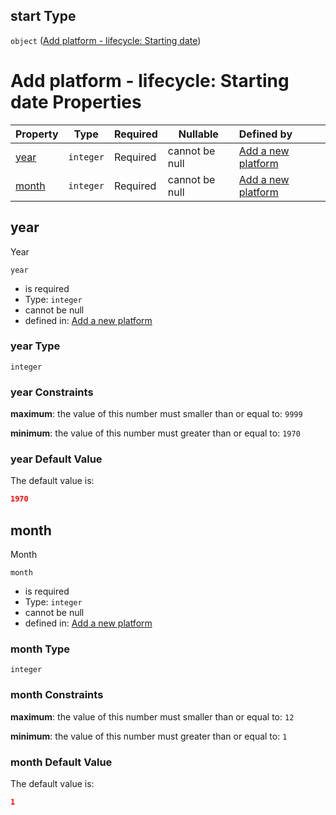 ## start Type

`object` ([Add platform - lifecycle: Starting date](add-platform-properties-add-platform-lifecycle-properties-add-platform---lifecycle-starting-date.md))

# Add platform - lifecycle: Starting date Properties

| Property        | Type      | Required | Nullable       | Defined by                                                                                                                                                                                                            |
| :-------------- | --------- | -------- | -------------- | :-------------------------------------------------------------------------------------------------------------------------------------------------------------------------------------------------------------------- |
| [year](#year)   | `integer` | Required | cannot be null | [Add a new platform](add-platform-properties-add-platform-lifecycle-properties-add-platform---lifecycle-starting-date-properties-year.md "add-platform.json#/properties/duration/properties/start/properties/year")   |
| [month](#month) | `integer` | Required | cannot be null | [Add a new platform](add-platform-properties-add-platform-lifecycle-properties-add-platform---lifecycle-starting-date-properties-month.md "add-platform.json#/properties/duration/properties/start/properties/month") |

## year

Year


`year`

-   is required
-   Type: `integer`
-   cannot be null
-   defined in: [Add a new platform](add-platform-properties-add-platform-lifecycle-properties-add-platform---lifecycle-starting-date-properties-year.md "add-platform.json#/properties/duration/properties/start/properties/year")

### year Type

`integer`

### year Constraints

**maximum**: the value of this number must smaller than or equal to: `9999`

**minimum**: the value of this number must greater than or equal to: `1970`

### year Default Value

The default value is:

```json
1970
```

## month

Month


`month`

-   is required
-   Type: `integer`
-   cannot be null
-   defined in: [Add a new platform](add-platform-properties-add-platform-lifecycle-properties-add-platform---lifecycle-starting-date-properties-month.md "add-platform.json#/properties/duration/properties/start/properties/month")

### month Type

`integer`

### month Constraints

**maximum**: the value of this number must smaller than or equal to: `12`

**minimum**: the value of this number must greater than or equal to: `1`

### month Default Value

The default value is:

```json
1
```
